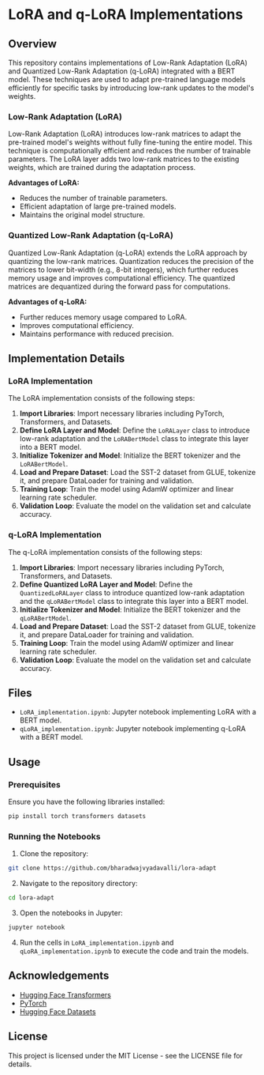 
# LoRA and q-LoRA Implementations

## Overview

This repository contains implementations of Low-Rank Adaptation (LoRA) and Quantized Low-Rank Adaptation (q-LoRA) integrated with a BERT model. These techniques are used to adapt pre-trained language models efficiently for specific tasks by introducing low-rank updates to the model's weights.

### Low-Rank Adaptation (LoRA)

Low-Rank Adaptation (LoRA) introduces low-rank matrices to adapt the pre-trained model's weights without fully fine-tuning the entire model. This technique is computationally efficient and reduces the number of trainable parameters. The LoRA layer adds two low-rank matrices to the existing weights, which are trained during the adaptation process.

**Advantages of LoRA:**
- Reduces the number of trainable parameters.
- Efficient adaptation of large pre-trained models.
- Maintains the original model structure.

### Quantized Low-Rank Adaptation (q-LoRA)

Quantized Low-Rank Adaptation (q-LoRA) extends the LoRA approach by quantizing the low-rank matrices. Quantization reduces the precision of the matrices to lower bit-width (e.g., 8-bit integers), which further reduces memory usage and improves computational efficiency. The quantized matrices are dequantized during the forward pass for computations.

**Advantages of q-LoRA:**
- Further reduces memory usage compared to LoRA.
- Improves computational efficiency.
- Maintains performance with reduced precision.

## Implementation Details

### LoRA Implementation

The LoRA implementation consists of the following steps:

1. **Import Libraries**: Import necessary libraries including PyTorch, Transformers, and Datasets.
2. **Define LoRA Layer and Model**: Define the `LoRALayer` class to introduce low-rank adaptation and the `LoRABertModel` class to integrate this layer into a BERT model.
3. **Initialize Tokenizer and Model**: Initialize the BERT tokenizer and the `LoRABertModel`.
4. **Load and Prepare Dataset**: Load the SST-2 dataset from GLUE, tokenize it, and prepare DataLoader for training and validation.
5. **Training Loop**: Train the model using AdamW optimizer and linear learning rate scheduler.
6. **Validation Loop**: Evaluate the model on the validation set and calculate accuracy.

### q-LoRA Implementation

The q-LoRA implementation consists of the following steps:

1. **Import Libraries**: Import necessary libraries including PyTorch, Transformers, and Datasets.
2. **Define Quantized LoRA Layer and Model**: Define the `QuantizedLoRALayer` class to introduce quantized low-rank adaptation and the `qLoRABertModel` class to integrate this layer into a BERT model.
3. **Initialize Tokenizer and Model**: Initialize the BERT tokenizer and the `qLoRABertModel`.
4. **Load and Prepare Dataset**: Load the SST-2 dataset from GLUE, tokenize it, and prepare DataLoader for training and validation.
5. **Training Loop**: Train the model using AdamW optimizer and linear learning rate scheduler.
6. **Validation Loop**: Evaluate the model on the validation set and calculate accuracy.

## Files

- `LoRA_implementation.ipynb`: Jupyter notebook implementing LoRA with a BERT model.
- `qLoRA_implementation.ipynb`: Jupyter notebook implementing q-LoRA with a BERT model.

## Usage

### Prerequisites

Ensure you have the following libraries installed:
```bash
pip install torch transformers datasets
```

### Running the Notebooks

1. Clone the repository:
```bash
git clone https://github.com/bharadwajvyadavalli/lora-adapt
```

2. Navigate to the repository directory:
```bash
cd lora-adapt
```

3. Open the notebooks in Jupyter:
```bash
jupyter notebook
```

4. Run the cells in `LoRA_implementation.ipynb` and `qLoRA_implementation.ipynb` to execute the code and train the models.

## Acknowledgements

- [Hugging Face Transformers](https://github.com/huggingface/transformers)
- [PyTorch](https://github.com/pytorch/pytorch)
- [Hugging Face Datasets](https://github.com/huggingface/datasets)

## License

This project is licensed under the MIT License - see the LICENSE file for details.
